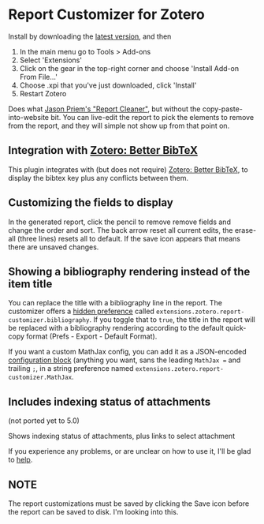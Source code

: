 # Report Customizer for Zotero

Install by downloading the [latest version](https://github.com/retorquere/zotero-report-customizer/releases), and then

1. In the main menu go to Tools > Add-ons
2. Select 'Extensions'
3. Click on the gear in the top-right corner and choose 'Install Add-on From File...'
4. Choose .xpi that you've just downloaded, click 'Install'
5. Restart Zotero

Does what [Jason Priem's "Report Cleaner"](http://jasonpriem.org/projects/report_cleaner.php), but
without the copy-paste-into-website bit. You can live-edit the report to pick the elements to remove
from the report, and they will simple not show up from that point on.

## Integration with [Zotero: Better BibTeX](https://retorquere.github.io/zotero-report-customizer/better-bibtex/)

This plugin integrates with (but does not require) [Zotero: Better BibTeX](https://retorquere.github.io/zotero-report-customizer/better-bibtex/), to display the bibtex key plus any conflicts between them.

## Customizing the fields to display

In the generated report, click the pencil to remove remove fields and change the order and sort. The back arrow reset all current edits, the erase-all (three lines) resets all to default. If the save icon appears that means there are unsaved changes.

## Showing a bibliography rendering instead of the item title

You can replace the title with a bibliography line in the report. The customizer offers a [hidden preference](https://www.zotero.org/support/preferences/hidden_preferences) called `extensions.zotero.report-customizer.bibliography`. If you toggle that to `true`, the title in the report will be replaced with a bibliography rendering according to the default quick-copy format (Prefs - Export - Default Format).

If you want a custom MathJax config, you can add it as a JSON-encoded [configuration block](https://docs.mathjax.org/en/latest/options/input/tex.html?highlight=inlinemath#the-configuration-block) (anything you want, sans the leading `MathJax =` and trailing `;`, in a string preference named `extensions.zotero.report-customizer.MathJax`.

## Includes indexing status of attachments

(not ported yet to 5.0)

Shows indexing status of attachments, plus links to select attachment

If you experience any problems, or are unclear on how to use it, I'll be glad to [help](https://retorquere.github.io/zotero-report-customizer/support.html).

## **NOTE**

The report customizations must be saved by clicking the Save icon before the report can be saved to disk. I'm looking into this.
